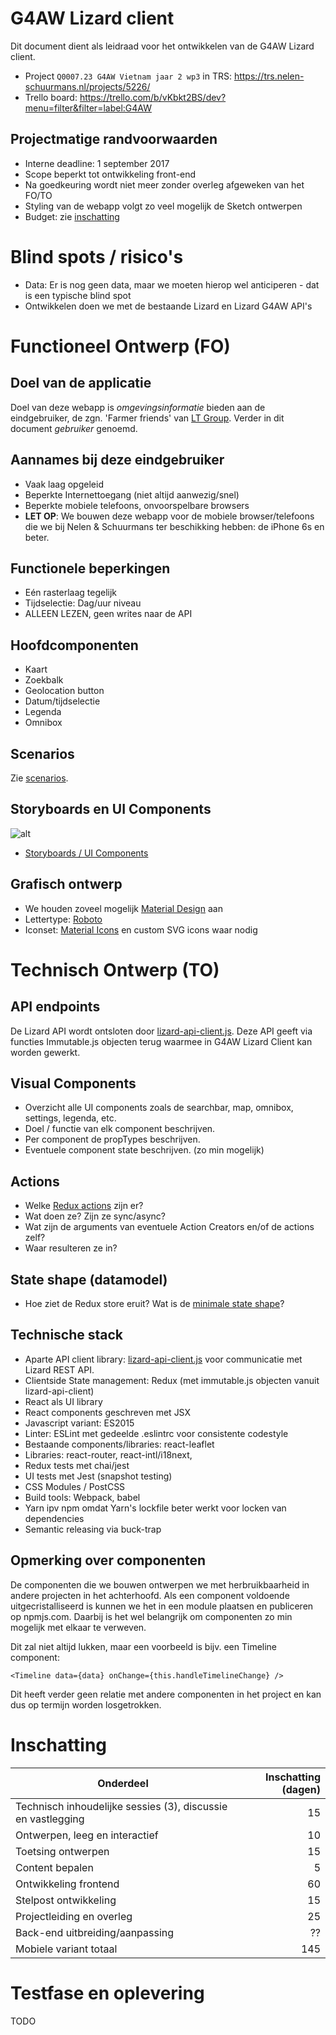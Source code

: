 G4AW Lizard client
==================

Dit document dient als leidraad voor het ontwikkelen van de G4AW Lizard client.

- Project `Q0007.23 G4AW Vietnam jaar 2 wp3` in TRS: https://trs.nelen-schuurmans.nl/projects/5226/
- Trello board: https://trello.com/b/vKbkt2BS/dev?menu=filter&filter=label:G4AW


Projectmatige randvoorwaarden
-----------------------------

- Interne deadline: 1 september 2017
- Scope beperkt tot ontwikkeling front-end
- Na goedkeuring wordt niet meer zonder overleg afgeweken van het FO/TO
- Styling van de webapp volgt zo veel mogelijk de Sketch ontwerpen
- Budget: zie [inschatting](https://github.com/nens/G4AW-lizard-client/blob/master/G4AW-plan.md#inschatting)


Blind spots / risico's
======================

- Data: Er is nog geen data, maar we moeten hierop wel anticiperen - dat is een typische blind spot
- Ontwikkelen doen we met de bestaande Lizard en Lizard G4AW API's



Functioneel Ontwerp (FO)
========================

Doel van de applicatie
----------------------
Doel van deze webapp is *omgevingsinformatie* bieden aan de eindgebruiker, de zgn. 'Farmer friends' van [LT Group](http://loctroi.vn/en/). Verder in dit document *gebruiker* genoemd.

Aannames bij deze eindgebruiker
-------------------------------

- Vaak laag opgeleid
- Beperkte Internettoegang (niet altijd aanwezig/snel)
- Beperkte mobiele telefoons, onvoorspelbare browsers
- **LET OP**: We bouwen deze webapp voor de mobiele browser/telefoons die we bij Nelen & Schuurmans ter beschikking hebben: de iPhone 6s en beter.


Functionele beperkingen
-----------------------

- Eén rasterlaag tegelijk
- Tijdselectie: Dag/uur niveau
- ALLEEN LEZEN, geen writes naar de API


Hoofdcomponenten
----------------

- Kaart
- Zoekbalk
- Geolocation button
- Datum/tijdselectie
- Legenda
- Omnibox


Scenarios
---------

Zie [scenarios](https://github.com/nens/G4AW-lizard-client/blob/master/G4AW-scenarios.md).


Storyboards en UI Components
----------------------------

![alt](https://github.com/nens/G4AW-lizard-client/blob/master/ux-session.jpg?raw=true)	

- [Storyboards / UI Components](https://github.com/nens/G4AW-lizard-client/blob/master/lizard-mobile-g4aw-final.pdf)


Grafisch ontwerp
----------------

- We houden zoveel mogelijk [Material Design](https://material.io/) aan
- Lettertype: [Roboto](https://fonts.google.com/specimen/Roboto)
- Iconset: [Material Icons](https://material.io/icons/) en custom SVG icons waar nodig



Technisch Ontwerp (TO)
======================

API endpoints
-------------

De Lizard API wordt ontsloten door [lizard-api-client.js](https://github.com/nens/lizard-api-client).
Deze API geeft via functies Immutable.js objecten terug waarmee in G4AW Lizard Client kan worden gewerkt.


Visual Components
-----------------

- Overzicht alle UI components zoals de searchbar, map, omnibox, settings, legenda, etc.
- Doel / functie van elk component beschrijven.
- Per component de propTypes beschrijven.
- Eventuele component state beschrijven. (zo min mogelijk)


Actions
-------

- Welke [Redux actions](https://github.com/nens/G4AW-lizard-client/tree/master/src/actions) zijn er?
- Wat doen ze? Zijn ze sync/async?
- Wat zijn de arguments van eventuele Action Creators en/of de actions zelf?
- Waar resulteren ze in?


State shape (datamodel)
-----------------------

- Hoe ziet de Redux store eruit? Wat is de [minimale state shape](http://redux.js.org/docs/basics/Reducers.html#designing-the-state-shape)?


Technische stack
----------------

- Aparte API client library: [lizard-api-client.js](https://github.com/nens/lizard-api-client) voor communicatie met Lizard REST API.
- Clientside State management: Redux (met immutable.js objecten vanuit lizard-api-client)
- React als UI library
- React components geschreven met JSX
- Javascript variant: ES2015
- Linter: ESLint met gedeelde .eslintrc voor consistente codestyle
- Bestaande components/libraries: react-leaflet
- Libraries: react-router, react-intl/i18next, 
- Redux tests met chai/jest
- UI tests met Jest (snapshot testing)
- CSS Modules / PostCSS
- Build tools: Webpack, babel
- Yarn ipv npm omdat Yarn's lockfile beter werkt voor locken van dependencies
- Semantic releasing via buck-trap

Opmerking over componenten
--------------------------

De componenten die we bouwen ontwerpen we met herbruikbaarheid in andere projecten in het achterhoofd.
Als een component voldoende uitgecristalliseerd is kunnen we het in een module plaatsen en publiceren op npmjs.com.
Daarbij is het wel belangrijk om componenten zo min mogelijk met elkaar te verweven.

Dit zal niet altijd lukken, maar een voorbeeld is bijv. een Timeline component:
```
<Timeline data={data} onChange={this.handleTimelineChange} />
```
Dit heeft verder geen relatie met andere componenten in het project en kan dus op termijn worden losgetrokken.


Inschatting
===========

|Onderdeel|Inschatting (dagen)|  
|---------|----------:|
|Technisch inhoudelijke sessies (3), discussie en vastlegging|15|
|Ontwerpen, leeg en interactief|10|
|Toetsing ontwerpen|15|
|Content bepalen|5|
|Ontwikkeling frontend|60|
|Stelpost ontwikkeling|15|
|Projectleiding en overleg|25|
|Back-end uitbreiding/aanpassing|??|
|Mobiele variant totaal |145|


Testfase en oplevering
======================

TODO
